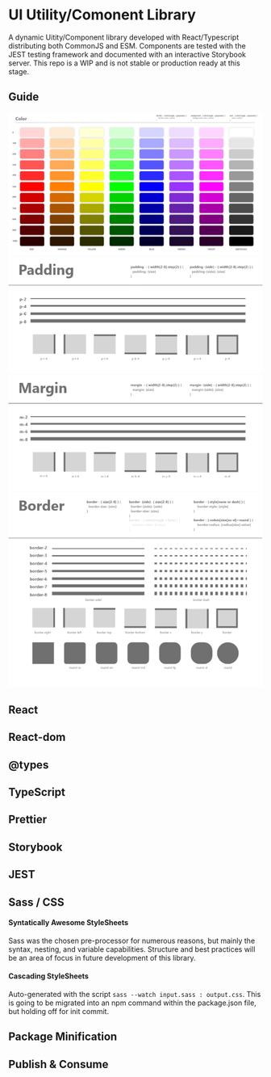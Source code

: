 # UI Utility/Comonent Library

A dynamic Uitity/Component library developed with React/Typescript distributing both CommonJS and ESM. Components are tested with the JEST testing framework and documented with an interactive Storybook server. This repo is a WIP and is not stable or production ready at this stage.

## Guide
![Color Template](https://github.com/WarrenCompany/ui-comp-util-library/blob/main/src/COLOR.png)
![Padding](https://github.com/WarrenCompany/ui-comp-util-library/blob/main/src/PADDING.png)
![Margin](https://github.com/WarrenCompany/ui-comp-util-library/blob/main/src/MARGIN.png)
![Border](https://github.com/WarrenCompany/ui-comp-util-library/blob/main/src/BORDER.png)

## React

## React-dom

## @types

## TypeScript

## Prettier

## Storybook

## JEST

## Sass / CSS

#### Syntatically Awesome StyleSheets

Sass was the chosen pre-processor for numerous reasons, but mainly the syntax, nesting, and variable capabilities. Structure and best practices will be an area of focus in future development of this library.

#### Cascading StyleSheets

Auto-generated with the script `sass --watch input.sass : output.css`. This is going to be migrated into an npm command within the package.json file, but holding off for init commit.

## Package Minification

## Publish & Consume
